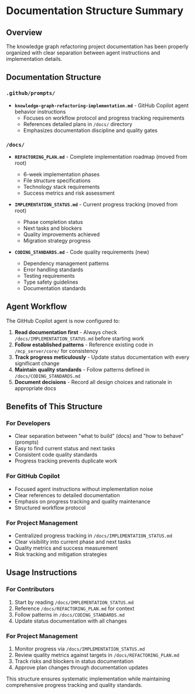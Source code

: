 # Documentation Structure Summary

## Overview

The knowledge graph refactoring project documentation has been properly organized with clear separation between agent instructions and implementation details.

## Documentation Structure

### `.github/prompts/`
- **`knowledge-graph-refactoring-implementation.md`** - GitHub Copilot agent behavior instructions
  - Focuses on workflow protocol and progress tracking requirements
  - References detailed plans in `/docs/` directory
  - Emphasizes documentation discipline and quality gates

### `/docs/` 
- **`REFACTORING_PLAN.md`** - Complete implementation roadmap (moved from root)
  - 6-week implementation phases
  - File structure specifications
  - Technology stack requirements
  - Success metrics and risk assessment

- **`IMPLEMENTATION_STATUS.md`** - Current progress tracking (moved from root)
  - Phase completion status
  - Next tasks and blockers
  - Quality improvements achieved
  - Migration strategy progress

- **`CODING_STANDARDS.md`** - Code quality requirements (new)
  - Dependency management patterns
  - Error handling standards
  - Testing requirements
  - Type safety guidelines
  - Documentation standards

## Agent Workflow

The GitHub Copilot agent is now configured to:

1. **Read documentation first** - Always check `/docs/IMPLEMENTATION_STATUS.md` before starting work
2. **Follow established patterns** - Reference existing code in `/mcp_server/core/` for consistency
3. **Track progress meticulously** - Update status documentation with every significant change
4. **Maintain quality standards** - Follow patterns defined in `/docs/CODING_STANDARDS.md`
5. **Document decisions** - Record all design choices and rationale in appropriate docs

## Benefits of This Structure

### For Developers
- Clear separation between "what to build" (docs) and "how to behave" (prompts)
- Easy to find current status and next tasks
- Consistent code quality standards
- Progress tracking prevents duplicate work

### For GitHub Copilot
- Focused agent instructions without implementation noise
- Clear references to detailed documentation
- Emphasis on progress tracking and quality maintenance
- Structured workflow protocol

### For Project Management
- Centralized progress tracking in `/docs/IMPLEMENTATION_STATUS.md`
- Clear visibility into current phase and next tasks
- Quality metrics and success measurement
- Risk tracking and mitigation strategies

## Usage Instructions

### For Contributors
1. Start by reading `/docs/IMPLEMENTATION_STATUS.md`
2. Reference `/docs/REFACTORING_PLAN.md` for context
3. Follow patterns in `/docs/CODING_STANDARDS.md`
4. Update status documentation with all changes

### For Project Management
1. Monitor progress via `/docs/IMPLEMENTATION_STATUS.md`
2. Review quality metrics against targets in `/docs/REFACTORING_PLAN.md`
3. Track risks and blockers in status documentation
4. Approve plan changes through documentation updates

This structure ensures systematic implementation while maintaining comprehensive progress tracking and quality standards.
